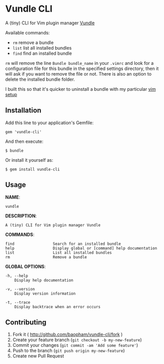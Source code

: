# Vundle CLI

A (tiny) CLI for Vim plugin manager [Vundle](https://github.com/gmarik/Vundle.vim)  

Available commands:

* `rm` remove a bundle
* `list` list all installed bundles
* `find` find an installed bundle

`rm` will remove the line `Bundle bundle_name` in your `.vimrc` and look 
for a configuration file for this bundle in the specified settings directory, 
then it will ask if you want to remove the file or not. There is also an option 
to delete the installed bundle folder.

I built this so that it's quicker to uninstall a bundle with my particular 
[vim setup](https://github.com/baopham/vim)

## Installation

Add this line to your application's Gemfile:

    gem 'vundle-cli'

And then execute:

    $ bundle

Or install it yourself as:

    $ gem install vundle-cli

## Usage

  **NAME**:

    vundle

  **DESCRIPTION**:

    A (tiny) CLI for Vim plugin manager Vundle

  **COMMANDS**:
	
    find                 Search for an installed bundle  
    help                 Display global or [command] help documentation  
    list                 List all installed bundles  
    rm                   Remove a bundle  

  **GLOBAL OPTIONS**:
	
    -h, --help  
        Display help documentation
	
    -v, --version  
        Display version information
	
    -t, --trace  
        Display backtrace when an error occurs
	

## Contributing

1. Fork it ( http://github.com/baopham/vundle-cli/fork )
2. Create your feature branch (`git checkout -b my-new-feature`)
3. Commit your changes (`git commit -am 'Add some feature'`)
4. Push to the branch (`git push origin my-new-feature`)
5. Create new Pull Request
